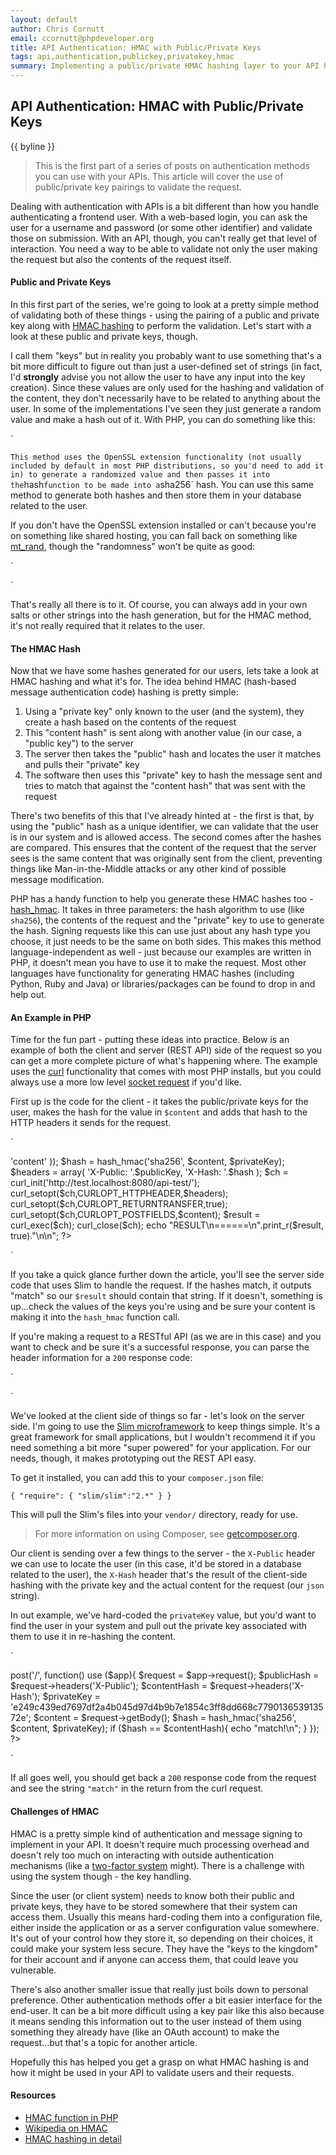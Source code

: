 ```yaml
---
layout: default
author: Chris Cornutt
email: ccornutt@phpdeveloper.org
title: API Authentication: HMAC with Public/Private Keys
tags: api,authentication,publickey,privatekey,hmac
summary: Implementing a public/private HMAC hashing layer to your API helps authenticate and validate the request.
---
```


API Authentication: HMAC with Public/Private Keys
--------------

{{ byline }}

> This is the first part of a series of posts on authentication methods you can
> use with your APIs. This article will cover the use of public/private key pairings
> to validate the request.

Dealing with authentication with APIs is a bit different than how you handle authenticating
a frontend user. With a web-based login, you can ask the user for a username and
password (or some other identifier) and validate those on submission. With an API,
though, you can't really get that level of interaction. You need a way to be able to
validate not only the user making the request but also the contents of the request
itself.

#### Public and Private Keys

In this first part of the series, we're going to look at a pretty simple method of
validating both of these things - using the pairing of a public and private key
along with [HMAC hashing](http://en.wikipedia.org/wiki/Hash-based_message_authentication_code)
to perform the validation. Let's start with a look at these public and private keys, though.

I call them "keys" but in reality you probably want to use something that's a bit
more difficult to figure out than just a user-defined set of strings (in fact, I'd
**strongly** advise you not allow the user to have any input into the key creation).
Since these values are only used for the hashing and validation of the content, they
don't necessarily have to be related to anything about the user. In some of the
implementations I've seen they just generate a random value and make a hash out of
it. With PHP, you can do something like this:

`
<?php
$hash = hash('sha256', openssl_random_pseudo_bytes(32));
?>
`
This method uses the OpenSSL extension functionality (not usually included by default in
most PHP distributions, so you'd need to add it in) to generate a randomized value
and then passes it into the `hash` function to be made into a `sha256` hash. You
can use this same method to generate both hashes and then store them in your database
related to the user.

If you don't have the OpenSSL extension installed or can't because you're on something
like shared hosting, you can fall back on something like [mt_rand](http://php.net/mt_rand),
though the "randomness" won't be quite as good:

`
<?php
$hash = hash('sha256', mt_rand());
?>
`

That's really all there is to it. Of course, you can always add in your own salts
or other strings into the hash generation, but for the HMAC method, it's not really
required that it relates to the user.

#### The HMAC Hash

Now that we have some hashes generated for our users, lets take a look at HMAC hashing
and what it's for. The idea behind HMAC (hash-based message authentication code)
hashing is pretty simple:

1. Using a "private key" only known to the user (and the system), they create a hash based on the contents of the request
2. This "content hash" is sent along with another value (in our case, a "public key") to the server
3. The server then takes the "public" hash and locates the user it matches and pulls their "private" key
4. The software then uses this "private" key to hash the message sent and tries to match that against
    the "content hash" that was sent with the request

There's two benefits of this that I've already hinted at - the first is that, by using
the "public" hash as a unique identifier, we can validate that the user is in our system
and is allowed access. The second comes after the hashes are compared. This ensures that
the content of the request that the server sees is the same content that was originally
sent from the client, preventing things like Man-in-the-Middle attacks or any other kind
of possible message modification.

PHP has a handy function to help you generate these HMAC hashes too - [hash_hmac](http://php.net/hash_hmac).
It takes in three parameters: the hash algorithm to use (like `sha256`), the contents
of the request and the "private" key to use to generate the hash. Signing requests
like this can use just about any hash type you choose, it just needs to be the same
on both sides. This makes this method language-independent as well - just because
our examples are written in PHP, it doesn't mean you have to use it to make the request.
Most other languages have functionality for generating HMAC hashes (including Python, Ruby and
Java) or libraries/packages can be found to drop in and help out.

#### An Example in PHP

Time for the fun part - putting these ideas into practice. Below is an example of
both the client and server (REST API) side of the request so you can get a more
complete picture of what's happening where. The example uses the [curl](http://php.net/curl)
functionality that comes with most PHP installs, but you could always use a more
low level [socket request](http://php.net/fsockopen) if you'd like.

First up is the code for the client - it takes the public/private keys for the user,
makes the hash for the value in `$content` and adds that hash to the HTTP headers
it sends for the request.

`
<?php
$publicKey  = '3441df0babc2a2dda551d7cd39fb235bc4e09cd1e4556bf261bb49188f548348';
$privateKey = 'e249c439ed7697df2a4b045d97d4b9b7e1854c3ff8dd668c779013653913572e';
$content    = json_encode(array(
    'test' => 'content'
));

$hash = hash_hmac('sha256', $content, $privateKey);

$headers = array(
    'X-Public: '.$publicKey,
    'X-Hash: '.$hash
);

$ch = curl_init('http://test.localhost:8080/api-test/');
curl_setopt($ch,CURLOPT_HTTPHEADER,$headers);
curl_setopt($ch,CURLOPT_RETURNTRANSFER,true);
curl_setopt($ch,CURLOPT_POSTFIELDS,$content);

$result = curl_exec($ch);
curl_close($ch);

echo "RESULT\n======\n".print_r($result, true)."\n\n";
?>
`

If you take a quick glance further down the article, you'll see the server side code
that uses Slim to handle the request. If the hashes match, it outputs "match" so
our `$result` should contain that string. If it doesn't, something is up...check the values
of the keys you're using and be sure your content is making it into the `hash_hmac` function
call.

If you're making a request to a RESTful API (as we are in this case) and you want to check and be
sure it's a successful response, you can parse the header information for a `200` response code:

`
<?php
// add this to the curl options to get the headers in the response
curl_setopt($ch,CURLOPT_HEADER,true);

// then you can get the headers and check
list($headers, $content) = explode("\r\n\r\n", $result);
$headers = explode("\r\n", $headers);

if (strpos($headers[0], '200') !== false){
    echo 'Successful request!';
}
?>
`

We've looked at the client side of things so far - let's look on the server side.
I'm going to use the [Slim microframework](http://www.slimframework.com/)
to keep things simple. It's a great framework for small applications, but I wouldn't
recommend it if you need something a bit more "super powered" for your application.
For our needs, though, it makes prototyping out the REST API easy.

To get it installed, you can add this to your `composer.json` file:

`
{
    "require": {
        "slim/slim":"2.*"
    }
}
`

This will pull the Slim's files into your `vendor/` directory, ready for use.

> For more information on using Composer, see [getcomposer.org](http://getcomposer.org).

Our client is sending over a few things to the server - the `X-Public` header we can
use to locate the user (in this case, it'd be stored in a database related to the user),
the `X-Hash` header that's the result of the client-side hashing with the private
key and the actual content for the request (our `json` string).

In out example, we've hard-coded the `privateKey` value, but you'd want to find the user
in your system and pull out the private key associated with them to use it in re-hashing
the content.

`
<?php
require_once 'vendor/autoload.php';

$app = new \Slim\Slim();
$app->post('/', function() use ($app){

    $request = $app->request();

    $publicHash  = $request->headers('X-Public');
    $contentHash = $request->headers('X-Hash');
    $privateKey  = 'e249c439ed7697df2a4b045d97d4b9b7e1854c3ff8dd668c779013653913572e';
    $content     = $request->getBody();

    $hash = hash_hmac('sha256', $content, $privateKey);

    if ($hash == $contentHash){
        echo "match!\n";
    }
});
?>
`

If all goes well, you should get back a `200` response code from the request and see
the string `"match"` in the return from the curl request.

#### Challenges of HMAC

HMAC is a pretty simple kind of authentication and message signing to implement in your
API. It doesn't require much processing overhead and doesn't rely too much on interacting
with outside authentication mechanisms (like a [two-factor system](/tagged/twofactor) might).
There is a challenge with using the system though - the key handling.

Since the user (or client system) needs to know both their public and private keys, they
have to be stored somewhere that their system can access them. Usually this means hard-coding
them into a configuration file, either inside the application or as a server configuration
value somewhere. It's out of your control how they store it, so depending on their choices,
it could make your system less secure. They have the "keys to the kingdom" for their account
and if anyone can access them, that could leave you vulnerable.

There's also another smaller issue that really just boils down to personal preference. Other
authentication methods offer a bit easier interface for the end-user. It can be
a bit more difficult using a key pair like this also because it means sending this information
out to the user instead of them using something they already have (like an OAuth account)
to make the request...but that's a topic for another article.

Hopefully this has helped you get a grasp on what HMAC hashing is and how it might be used
in your API to validate users and their requests.

#### Resources

- [HMAC function in PHP](http://php.net/hash_hmac)
- [Wikipedia on HMAC](http://en.wikipedia.org/wiki/Hash-based_message_authentication_code)
- [HMAC hashing in detail](https://tools.ietf.org/html/rfc2104)


